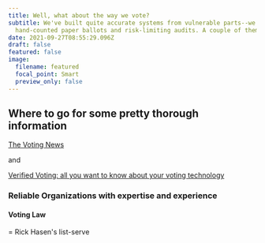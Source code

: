 ```yaml
---
title: Well, what about the way we vote?
subtitle: We've built quite accurate systems from vulnerable parts--we know from
  hand-counted paper ballots and risk-limiting audits. A couple of them.
date: 2021-09-27T08:55:29.096Z
draft: false
featured: false
image:
  filename: featured
  focal_point: Smart
  preview_only: false
---
```

## Where to go for some pretty thorough information


[The Voting News](https://thevotingnews.com/news-organizations-seek-access-to-mueller-materials-in-russia-investigation-the-washington-post/)

and

[Verified Voting: all you want to know about your voting technology](https://verifiedvoting.org/)

### Reliable Organizations with expertise and experience

#### Voting Law
 = Rick Hasen's list-serve
